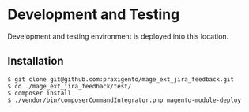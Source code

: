 # Development and Testing

Development and testing environment is deployed into this location.

## Installation

    $ git clone git@github.com:praxigento/mage_ext_jira_feedback.git
    $ cd ./mage_ext_jira_feedback/test/
    $ composer install
    $ ./vendor/bin/composerCommandIntegrator.php magento-module-deploy


